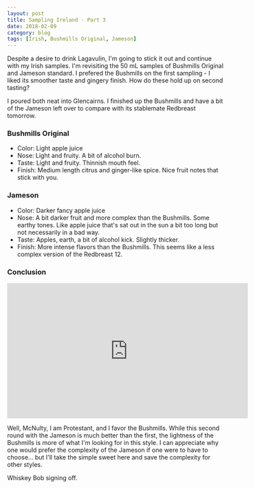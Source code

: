 ```yaml
---
layout: post
title: Sampling Ireland - Part 3
date: 2018-02-09
category: blog
tags: [Irish, Bushmills Original, Jameson]
---
```


Despite a desire to drink Lagavulin, I'm going to stick it out and continue with my Irish samples. I'm revisiting the 50 mL samples of Bushmills Original and Jameson standard. I prefered the Bushmills on the first sampling - I liked its smoother taste and gingery finish. How do these hold up on second tasting?

I poured both neat into Glencairns. I finished up the Bushmills and have a bit of the Jameson left over to compare with its stablemate Redbreast tomorrow.

### Bushmills Original

* Color: Light apple juice
* Nose: Light and fruity. A bit of alcohol burn.
* Taste: Light and fruity. Thinnish mouth feel.
* Finish: Medium length citrus and ginger-like spice. Nice fruit notes that stick with you.

### Jameson

* Color: Darker fancy apple juice
* Nose: A bit darker fruit and more complex than the Bushmills. Some earthy tones. Like apple juice that's sat out in the sun a bit too long but not necessarily in a bad way.
* Taste: Apples, earth, a bit of alcohol kick. Slightly thicker.
* Finish: More intense flavors than the Bushmills. This seems like a less complex version of the Redbreast 12.

### Conclusion

<iframe width="560" height="315" src="https://www.youtube.com/embed/tjVzGYZLhvo" frameborder="0" allow="autoplay; encrypted-media" allowfullscreen></iframe>

Well, McNulty, I am Protestant, and I favor the Bushmills. While this second round with the Jameson is much better than the first, the lightness of the Bushmills is more of what I'm looking for in this style. I can appreciate why one would prefer the complexity of the Jameson if one were to have to choose... but I'll take the simple sweet here and save the complexity for other styles.

Whiskey Bob signing off.
